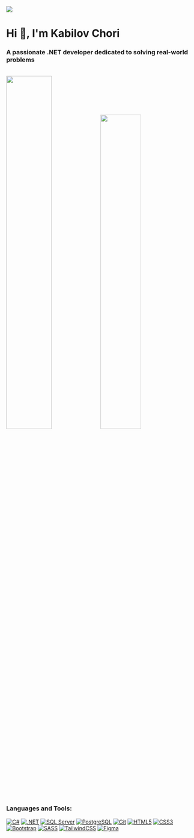 <img src="https://capsule-render.vercel.app/api?type=waving&color=164EAB&height=225&section=header&text=.NET%20DEV&fontColor=FFFFFF&fontAlign=22&fontAlignY=35&desc=Kabilov-Chori&descSize=20&descAlign=18&descAlignY=58&animation=twinkling" />

# Hi 👋, I'm Kabilov Chori

### A passionate .NET developer dedicated to solving real-world problems

<br>

<div>
  <img src="https://github-readme-streak-stats.herokuapp.com/?user=kabilov-chori" width="49%" />
  <img src="https://github-readme-stats.vercel.app/api?username=kabilov-chori&show_icons=true&hide_border=false" width="46.25%" />
</div>

### Languages and Tools:
[![C#](https://img.shields.io/badge/-C%23-339933?style=flat&logo=csharp&logoColor=white)](https://learn.microsoft.com/en-us/dotnet/csharp/) [![.NET](https://img.shields.io/badge/-.NET-512BD4?style=flat&logo=dotnet&logoColor=white)](https://dotnet.microsoft.com/) [![SQL Server](https://img.shields.io/badge/Microsoft_SQL_Server-CC2927?style=flat&logo=microsoft-sql-server&logoColor=white)](https://www.microsoft.com/en-us/sql-server) [![PostgreSQL](https://img.shields.io/badge/PostgreSQL-336791?style=flat&logo=postgresql&logoColor=white)](https://www.postgresql.org/) [![Git](https://img.shields.io/badge/-Git-F05032?style=flat&logo=git&logoColor=white)](https://git-scm.com/) [![HTML5](https://img.shields.io/badge/HTML5-E34F26?style=flat&logo=html5&logoColor=white)](https://www.w3.org/html/) [![CSS3](https://img.shields.io/badge/CSS3-1572B6?style=flat&logo=css3&logoColor=white)](https://www.w3.org/Style/CSS/) [![Bootstrap](https://img.shields.io/badge/Bootstrap-563D7C?style=flat&logo=bootstrap&logoColor=white)](https://getbootstrap.com/) [![SASS](https://img.shields.io/badge/SASS-CC6699?style=flat&logo=sass&logoColor=white)](https://sass-lang.com/) [![TailwindCSS](https://img.shields.io/badge/TailwindCSS-38B2AC?style=flat&logo=tailwindcss&logoColor=white)](https://tailwindcss.com/) [![Figma](https://img.shields.io/badge/Figma-F24E1E?style=flat&logo=figma&logoColor=white)](https://www.figma.com/)

